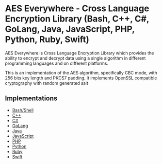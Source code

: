 # AES Everywhere - Cross Language Encryption Library  (Bash, C++, C#, GoLang, Java, JavaScript, PHP, Python, Ruby, Swift)

AES Everywhere is Cross Language Encryption Library which provides the ability to encrypt and decrypt data using a single algorithm in different programming languages and on different platforms.

This is an implementation of the AES algorithm, specifically CBC mode, with 256 bits key length and PKCS7 padding.
It implements OpenSSL compatible cryptography with random generated salt


## Implementations

 + [Bash/Shell](https://github.com/mervick/aes-everywhere/tree/master/bash)
 + [C++](https://github.com/mervick/aes-everywhere/tree/master/cpp)
 + [C#](https://github.com/mervick/aes-everywhere/tree/master/net)
 + [GoLang](https://github.com/mervick/aes-everywhere/tree/master/go)
 + [Java](https://github.com/mervick/aes-everywhere-java)
 + [JavaScript](https://github.com/mervick/aes-everywhere/tree/master/javascript)
 + [PHP](https://github.com/mervick/aes-everywhere/tree/master/php)
 + [Python](https://github.com/mervick/aes-everywhere/tree/master/python)
 + [Ruby](https://github.com/mervick/aes-everywhere/tree/master/ruby)
 + [Swift](https://github.com/mervick/aes-everywhere-swift)

